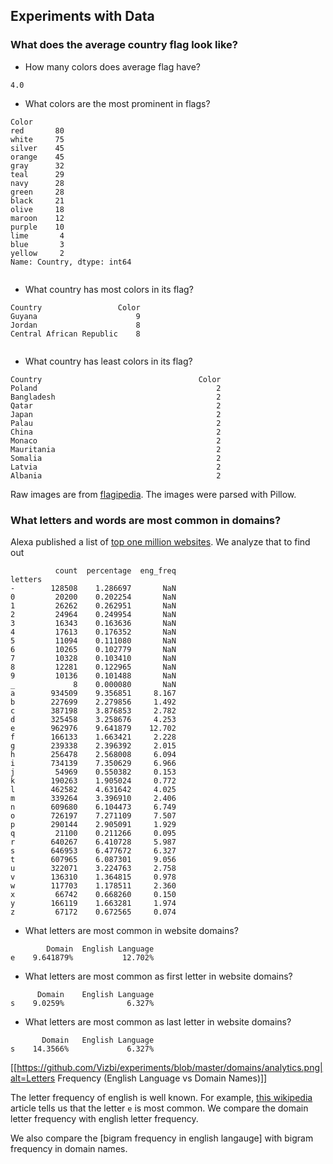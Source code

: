 ## Experiments with Data

### What does the average country flag look like?

* How many colors does average flag have?
```
4.0
```
* What colors are the most prominent in flags?
```
Color
red       80
white     75
silver    45
orange    45
gray      32
teal      29
navy      28
green     28
black     21
olive     18
maroon    12
purple    10
lime       4
blue       3
yellow     2
Name: Country, dtype: int64


```
* What country has most colors in its flag?
```
Country                 Color
Guyana                      9
Jordan                      8
Central African Republic    8


```
* What country has least colors in its flag?
```
Country                                   Color
Poland                                        2
Bangladesh                                    2
Qatar                                         2
Japan                                         2
Palau                                         2
China                                         2
Monaco                                        2
Mauritania                                    2
Somalia                                       2
Latvia                                        2
Albania                                       2

```

Raw images are from [flagipedia](http://flagpedia.net/download). The images were parsed with Pillow.


### What letters and words are most common in domains?

Alexa published a list of [top one million websites](http://s3.amazonaws.com/alexa-static/top-1m.csv.zip). We analyze that to find out

```
          count  percentage  eng_freq
letters                              
-        128508    1.286697       NaN
0         20200    0.202254       NaN
1         26262    0.262951       NaN
2         24964    0.249954       NaN
3         16343    0.163636       NaN
4         17613    0.176352       NaN
5         11094    0.111080       NaN
6         10265    0.102779       NaN
7         10328    0.103410       NaN
8         12281    0.122965       NaN
9         10136    0.101488       NaN
_             8    0.000080       NaN
a        934509    9.356851     8.167
b        227699    2.279856     1.492
c        387198    3.876853     2.782
d        325458    3.258676     4.253
e        962976    9.641879    12.702
f        166133    1.663421     2.228
g        239338    2.396392     2.015
h        256478    2.568008     6.094
i        734139    7.350629     6.966
j         54969    0.550382     0.153
k        190263    1.905024     0.772
l        462582    4.631642     4.025
m        339264    3.396910     2.406
n        609680    6.104473     6.749
o        726197    7.271109     7.507
p        290144    2.905091     1.929
q         21100    0.211266     0.095
r        640267    6.410728     5.987
s        646953    6.477672     6.327
t        607965    6.087301     9.056
u        322071    3.224763     2.758
v        136310    1.364815     0.978
w        117703    1.178511     2.360
x         66742    0.668260     0.150
y        166119    1.663281     1.974
z         67172    0.672565     0.074
```
* What letters are most common in website domains?
```
        Domain  English Language
e    9.641879%           12.702%
```
* What letters are most common as first letter in website domains?
```
      Domain    English Language
s    9.0259%              6.327%
```
* What letters are most common as last letter in website domains?
```
       Domain   English Language
s    14.3566%             6.327%
```
[[https://github.com/Vizbi/experiments/blob/master/domains/analytics.png|alt=Letters Frequency (English Language vs Domain Names)]]

The letter frequency of english is well known.
For example, [this wikipedia](https://en.wikipedia.org/wiki/Letter_frequency) article
tells us that the letter `e` is most common. We compare the domain letter frequency with english letter frequency.

We also compare the [bigram frequency in english langauge] with bigram frequency
 in domain names.
